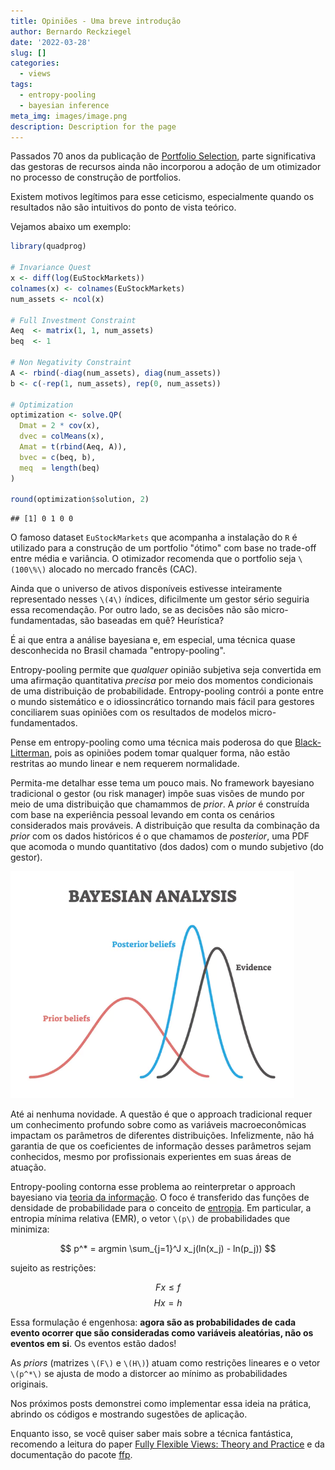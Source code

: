 ```yaml
---
title: Opiniões - Uma breve introdução
author: Bernardo Reckziegel
date: '2022-03-28'
slug: []
categories:
  - views
tags:
  - entropy-pooling
  - bayesian inference
meta_img: images/image.png
description: Description for the page
---
```


Passados 70 anos da publicação de [Portfolio Selection](https://www.math.hkust.edu.hk/~maykwok/courses/ma362/07F/markowitz_JF.pdf), parte significativa das gestoras de recursos ainda não incorporou a adoção de um otimizador no processo de construção de portfolios.

Existem motivos legítimos para esse ceticismo, especialmente quando os resultados não são intuitivos do ponto de vista teórico. 

Vejamos abaixo um exemplo:


```r
library(quadprog)

# Invariance Quest
x <- diff(log(EuStockMarkets))
colnames(x) <- colnames(EuStockMarkets)
num_assets <- ncol(x)

# Full Investment Constraint
Aeq  <- matrix(1, 1, num_assets)
beq  <- 1

# Non Negativity Constraint
A <- rbind(-diag(num_assets), diag(num_assets))
b <- c(-rep(1, num_assets), rep(0, num_assets))

# Optimization
optimization <- solve.QP(
  Dmat = 2 * cov(x), 
  dvec = colMeans(x), 
  Amat = t(rbind(Aeq, A)), 
  bvec = c(beq, b), 
  meq  = length(beq)
)

round(optimization$solution, 2)
```

```
## [1] 0 1 0 0
```

O famoso dataset `EuStockMarkets` que acompanha a instalação do `R` é utilizado para a construção de um portfolio "ótimo" com base no trade-off entre média e variância. O otimizador recomenda que o portfolio seja `\(100\%\)` alocado no mercado francês (CAC). 

Ainda que o universo de ativos disponíveis estivesse inteiramente representado nesses `\(4\)` índices, dificilmente um gestor sério seguiria essa recomendação. Por outro lado, se as decisões não são micro-fundamentadas, são baseadas em quê? Heurística? 

<!-- Soa como se o time de gestão vivesse na década de 30 do século passado. -->

É ai que entra a análise bayesiana e, em especial, uma técnica quase desconhecida no Brasil chamada "entropy-pooling". 

Entropy-pooling permite que _qualquer_ opinião subjetiva seja convertida em uma afirmação quantitativa _precisa_ por meio dos momentos condicionais de uma distribuição de probabilidade. Entropy-pooling contrói a ponte entre o mundo sistemático e o idiossincrático tornando mais fácil para gestores conciliarem suas opiniões com os resultados de modelos micro-fundamentados. 

Pense em entropy-pooling como uma técnica mais poderosa do que [Black-Litterman](https://en.wikipedia.org/wiki/Black%E2%80%93Litterman_model), pois as opiniões podem tomar qualquer forma, não estão restritas ao mundo linear e nem requerem normalidade.

<!-- Esse resultado é válido para qualquer distribuição! -->

Permita-me detalhar esse tema um pouco mais. No framework bayesiano tradicional o gestor (ou risk manager) impôe suas visões de mundo por meio de uma distribuição que chamammos de _prior_. A _prior_ é construída com base na experiência pessoal levando em conta os cenários considerados mais prováveis. A distribuição que resulta da combinação da _prior_ com os dados históricos é o que chamamos de _posterior_, uma PDF que acomoda o mundo quantitativo (dos dados) com o mundo subjetivo (do gestor).

<img src="images/bayesian_analysis.jpg" alt="" width="90%" height="70%"/>

Até ai nenhuma novidade. A questão é que o approach tradicional requer um conhecimento profundo sobre como as variáveis macroeconômicas impactam os parâmetros de diferentes distribuições. Infelizmente, não há garantia de que os coeficientes de informação desses parâmetros sejam conhecidos, mesmo por profissionais experientes em suas áreas de atuação.

<!-- Em muitos casos, a escolha dos parâmetros pode parecer tão _ad hoc_ a ponto de enfraquecer a análise. Em outros casos, o exato formato da _posterior_ não é conhecido _ex ante_, de modo que o problema deve ser solucionado numericamente via [Markov-Chain Monte-Carlo (MCMC)](https://en.wikipedia.org/wiki/Markov_chain_Monte_Carlo), uma técnica computacionalmente demandante. -->

Entropy-pooling contorna esse problema ao reinterpretar o approach bayesiano via [teoria da informação](https://en.wikipedia.org/wiki/Information_theory). O foco é transferido das funções de densidade de probabilidade para o conceito de [entropia](https://en.wikipedia.org/wiki/Entropy_(information_theory)). Em particular, a entropia mínima relativa (EMR), o vetor `\(p\)` de probabilidades que minimiza:

$$ p^* = argmin \sum_{j=1}^J x_j(ln(x_j) - ln(p_j)) $$

sujeito as restrições: 

$$ Fx \leq f $$
$$ Hx = h $$  

Essa formulação é engenhosa: __agora são as probabilidades de cada evento ocorrer que são consideradas como variáveis aleatórias, não os eventos em si__. Os eventos estão dados!
    
As _priors_ (matrizes `\(F\)` e `\(H\)`) atuam como restrições lineares e o vetor `\(p^*\)` se ajusta de modo a distorcer ao mínimo as probabilidades originais.

Nos próximos posts demonstrei como implementar essa ideia na prática, abrindo os códigos e mostrando sugestões de aplicação. 

Enquanto isso, se você quiser saber mais sobre a técnica fantástica, recomendo a leitura do paper [Fully Flexible Views: Theory and Practice](https://papers.ssrn.com/sol3/papers.cfm?abstract_id=1213325) e da documentação do pacote [ffp](https://reckziegel.github.io/FFP/).





